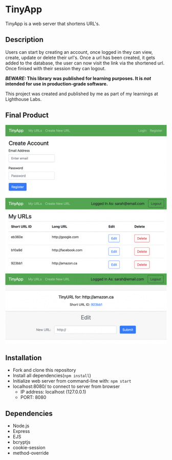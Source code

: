 # TinyApp

TinyApp is a web server that shortens URL's.

## Description

Users can start by creating an account, once logged in they can view, create, update or delete their url's. Once a url has been created, it gets added to the database, the user can now visit the link via the shortened url. Once finised with their session they can logout.

**_BEWARE:_ This library was published for learning purposes. It is _not_ intended for use in production-grade software.**

This project was created and published by me as part of my learnings at Lighthouse Labs.

## Final Product

!["screenshot of registration page"](https://github.com/campbell46/tinyapp/blob/main/assets/register.png?raw=true)
!["screenshot of url index page"](https://github.com/campbell46/tinyapp/blob/main/assets/url_index.png?raw=true)
!["screenshot of url info page"](https://github.com/campbell46/tinyapp/blob/main/assets/url_show.png?raw=true)

## Installation

* Fork and clone this repository
* Install all dependencies(`npm install`)
* Initialize web server from command-line with:
  `npm start`
* localhost:8080/ to connect to server from browser
  * IP address: localhost (127.0.0.1)
  * PORT: 8080

## Dependencies

* Node.js
* Express
* EJS
* bcryptjs
* cookie-session
* method-override